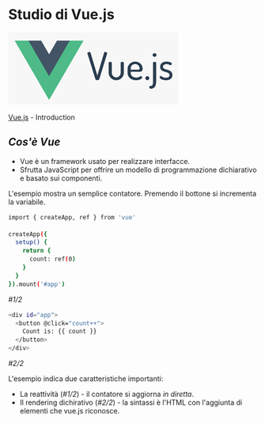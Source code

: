 # Studio di Vue.js

[![Vue.js Introduction](./img/vue.png)](https://vuejs.org/guide/introduction.html)

[Vue.js](https://vuejs.org/guide/introduction.html) - Introduction

## _Cos'è Vue_

  - Vue è un framework usato per realizzare interfacce.
  - Sfrutta JavaScript per offrire un modello di programmazione dichiarativo e basato sui componenti.

  L'esempio mostra un semplice contatore. Premendo il bottone si incrementa la variabile.

```sh
import { createApp, ref } from 'vue'

createApp({
  setup() {
    return {
      count: ref(0)
    }
  }
}).mount('#app')
```
_#1/2_

```sh
<div id="app">
  <button @click="count++">
    Count is: {{ count }}
  </button>
</div>
```
_#2/2_

L'esempio indica due caratteristiche importanti:

- La reattività (_#1/2_) - il contatore si aggiorna _in diretta_.
- Il rendering dichirativo (_#2/2_) - la sintassi è l'HTML con l'aggiunta di elementi che vue.js riconosce.


